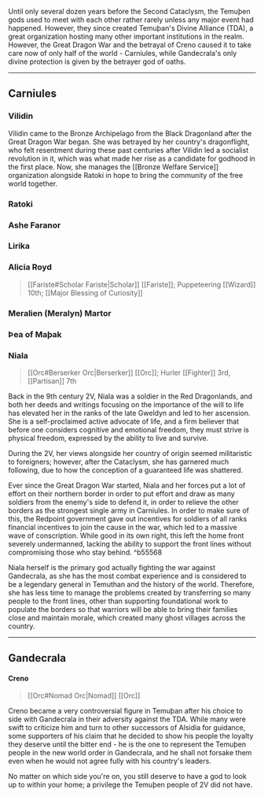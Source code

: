 Until only several dozen years before the Second Cataclysm, the Temuþen gods used to meet with each other rather rarely unless any major event had happened. However, they since created Temuþan's Divine Alliance (TDA), a great organization hosting many other important institutions in the realm. However, the Great Dragon War and the betrayal of Creno caused it to take care now of only half of the world - Carniules, while Gandecrala's only divine protection is given by the betrayer god of oaths.
- - -
## Carniules

### Vilidin

Vilidin came to the Bronze Archipelago from the Black Dragonland after the Great Dragon War began. She was betrayed by her country's dragonflight, who felt resentment during these past centuries after Vilidin led a socialist revolution in it, which was what made her rise as a candidate for godhood in the first place. Now, she manages the [[Bronze Welfare Service]] organization alongside Ratoki in hope to bring the community of the free world together.
### Ratoki

### Ashe Faranor
### Lirika

### Alicia Royd

>[[Fariste#Scholar Fariste|Scholar]] [[Fariste]]; Puppeteering [[Wizard]] 10th; [[Major Blessing of Curiosity]]

### Meralien (Meralyn) Martor
### Þea of Maþak

### Niala

>[[Orc#Berserker Orc|Berserker]] [[Orc]]; Hurler [[Fighter]] 3rd, [[Partisan]] 7th

Back in the 9th century 2V, Niala was a soldier in the Red Dragonlands, and both her deeds and writings focusing on the importance of the will to life has elevated her in the ranks of the late Gweldyn and led to her ascension. She is a self-proclaimed active advocate of life, and a firm believer that before one considers cognitive and emotional freedom, they must strive is physical freedom, expressed by the ability to live and survive. 

During the 2V, her views alongside her country of origin seemed militaristic to foreigners; however, after the Cataclysm, she has garnered much following, due to how the conception of a guaranteed life was shattered.

Ever since the Great Dragon War started, Niala and her forces put a lot of effort on their northern border in order to put effort and draw as many soldiers from the enemy's side to defend it, in order to relieve the other borders as the strongest single army in Carniules. In order to make sure of this, the Redpoint government gave out incentives for soldiers of all ranks financial incentives to join the cause in the war, which led to a massive wave of conscription.
While good in its own right, this left the home front severely undermanned, lacking the ability to support the front lines without compromising those who stay behind. ^b55568

Niala herself is the primary god actually fighting the war against Gandecrala, as she has the most combat experience and is considered to be a legendary general in Temuthan and the history of the world. Therefore, she has less time to manage the problems created by transferring so many people to the front lines, other than supporting foundational work to populate the borders so that warriors will be able to bring their families close and maintain morale, which created many ghost villages across the country.
- - -
## Gandecrala

#### Creno

>[[Orc#Nomad Orc|Nomad]] [[Orc]]

Creno became a very controversial figure in Temuþan after his choice to side with Gandecrala in their adversity against the TDA. While many were swift to criticize him and turn to other successors of Alsidia for guidance, some supporters of his claim that he decided to show his people the loyalty they deserve until the bitter end - he is the one to represent the Temuþen people in the new world order in Gandecrala, and he shall not forsake them even when he would not agree fully with his country's leaders. 

No matter on which side you're on, you still deserve to have a god to look up to within your home; a privilege the Temuþen people of 2V did not have.